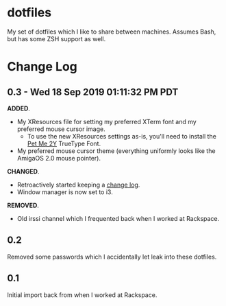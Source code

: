# dotfiles

My set of dotfiles which I like to share between machines.  Assumes Bash, but has some ZSH support as well.


# Change Log

## 0.3 - Wed 18 Sep 2019 01:11:32 PM PDT


**ADDED**.

* My XResources file for setting my preferred XTerm font and my preferred mouse cursor image.
    - To use the new XResources settings as-is, you'll need to install the [Pet Me 2Y](https://www.kreativekorp.com/software/fonts/c64.shtml) TrueType Font.
* My preferred mouse cursor theme (everything uniformly looks like the AmigaOS 2.0 mouse pointer).

**CHANGED**.

* Retroactively started keeping a [change log](https://keepachangelog.com/).
* Window manager is now set to i3.

**REMOVED**.

* Old irssi channel which I frequented back when I worked at Rackspace.


## 0.2

Removed some passwords which I accidentally let leak into these dotfiles.


## 0.1

Initial import back from when I worked at Rackspace.
